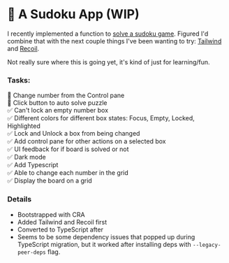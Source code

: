 # 🧩 A Sudoku App (WIP)
I recently implemented a function to [solve a sudoku game](https://github.com/jasonflorentino/algorithms-dataStructures/tree/main/sudoku). Figured I'd combine that with the next couple things I've been wanting to try: [Tailwind](https://tailwindcss.com/) and [Recoil](https://recoiljs.org/).

Not really sure where this is going yet, it's kind of just for learning/fun.

### Tasks:
💭 Change number from the Control pane  
💭 Click button to auto solve puzzle  
✅ Can't lock an empty number box  
✅ Different colors for different box states: Focus, Empty, Locked, Highlighted  
✅ Lock and Unlock a box from being changed  
✅ Add control pane for other actions on a selected box  
✅ UI feedback for if board is solved or not  
✅ Dark mode  
✅ Add Typescript  
✅ Able to change each number in the grid  
✅ Display the board on a grid  

### Details
- Bootstrapped with CRA
- Added Tailwind and Recoil first
- Converted to TypeScript after
- Seems to be some dependency issues that popped up during TypeScript migration, but it worked after installing deps with `--legacy-peer-deps` flag.
